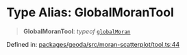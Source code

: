 # Type Alias: GlobalMoranTool

> **GlobalMoranTool**: *typeof* [`globalMoran`](../variables/globalMoran.md)

Defined in: [packages/geoda/src/moran-scatterplot/tool.ts:44](https://github.com/GeoDaCenter/openassistant/blob/a9f2271d1019f6c25c10dd4b3bdb64fcf16999b2/packages/geoda/src/moran-scatterplot/tool.ts#L44)
